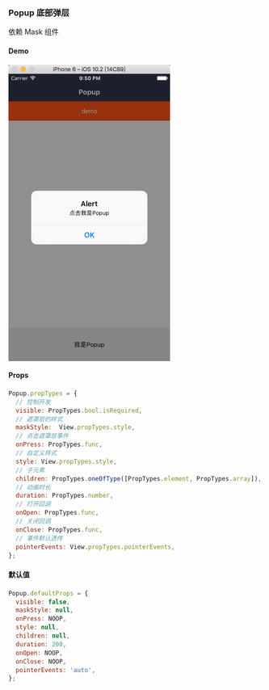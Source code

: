 ###  Popup 底部弹层

依赖 Mask 组件

#### Demo

 <img src="./demo.png" width = "320"  alt="图片名称" align=center />

#### Props

```js
Popup.propTypes = {
  // 控制开发
  visible: PropTypes.bool.isRequired,
  // 遮罩层的样式
  maskStyle:  View.propTypes.style,
  // 点击遮罩层事件
  onPress: PropTypes.func,
  // 自定义样式
  style: View.propTypes.style,
  // 子元素
  children: PropTypes.oneOfType([PropTypes.element, PropTypes.array]),
  // 动画时长
  duration: PropTypes.number,
  // 打开回调
  onOpen: PropTypes.func,
  // 关闭回调
  onClose: PropTypes.func,
  // 事件默认透传
  pointerEvents: View.propTypes.pointerEvents,
};
```

#### 默认值

```js
Popup.defaultProps = {
  visible: false,
  maskStyle: null,
  onPress: NOOP,
  style: null,
  children: null,
  duration: 200,
  onOpen: NOOP,
  onClose: NOOP,
  pointerEvents: 'auto',
};
```
